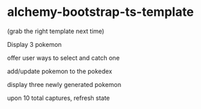 # alchemy-bootstrap-ts-template 

(grab the right template next time)


Display 3 pokemon

offer user ways to select and catch one

add/update pokemon to the pokedex

display three newly generated pokemon

upon 10 total captures, refresh state